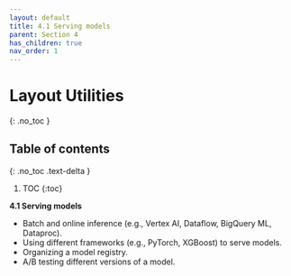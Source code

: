 ```yaml
---
layout: default
title: 4.1 Serving models
parent: Section 4
has_children: true
nav_order: 1
---
```


# Layout Utilities
{: .no_toc }

## Table of contents
{: .no_toc .text-delta }

1. TOC
{:toc}

**4.1 Serving models**

* Batch and online inference (e.g., Vertex AI, Dataflow, BigQuery ML, Dataproc).
* Using different frameworks (e.g., PyTorch, XGBoost) to serve models.
* Organizing a model registry.
* A/B testing different versions of a model.

